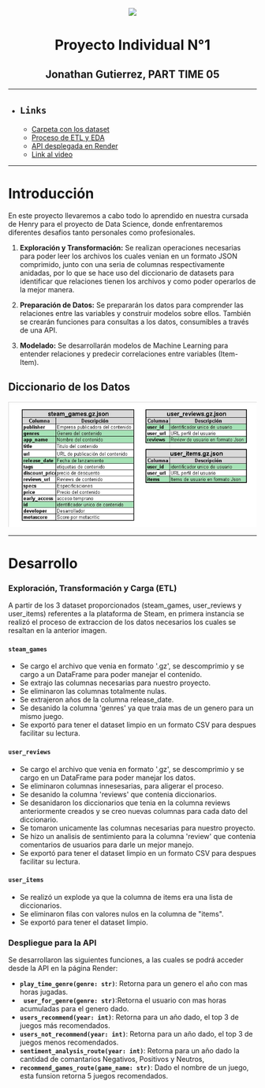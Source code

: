 <p align="center"><img src="https://user-images.githubusercontent.com/67664604/217914153-1eb00e25-ac08-4dfa-aaf8-53c09038f082.png"></p>

<h1 align='center'> Proyecto Individual N°1</h1>

<h2 align='center'>Jonathan Gutierrez, PART TIME 05</h2>

---


- ## **`Links`**
    - [Carpeta con los dataset](./DataSets/)
    - [Proceso de ETL y EDA](./ETL%20y%20EDA/)
    - [API desplegada en Render](https://proyecto-individual-steam.onrender.com/docs)
    - [Link al video]()



---

# Introducción

En este proyecto llevaremos a cabo todo lo aprendido en nuestra cursada de Henry para el proyecto de Data Science, donde enfrentaremos diferentes desafios tanto personales como profesionales.

1. **Exploración y Transformación:** Se realizan operaciones necesarias para poder leer los archivos los cuales venian en un formato JSON comprimido, junto con una seria de columnas respectivamente anidadas, por lo que se hace uso del diccionario de datasets para identificar que relaciones tienen los archivos y como poder operarlos de la mejor manera.

2. **Preparación de Datos:** Se prepararán los datos para comprender las relaciones entre las variables y construir modelos sobre ellos. También se crearán funciones para consultas a los datos, consumibles a través de una API.

3. **Modelado:** Se desarrollarán modelos de Machine Learning para entender relaciones y predecir correlaciones entre variables (Item-Item).


## Diccionario de los Datos

<p align="center"><img src="./Imagenes/Diccionario de Datos STEAM.jpeg"></p>

---

# Desarrollo

### Exploración, Transformación y Carga (ETL)

A partir de los 3 dataset proporcionados (steam_games, user_reviews y user_items) referentes a la plataforma de Steam, en primera instancia se realizó el proceso de extraccion de los datos necesarios los cuales se resaltan en la anterior imagen.

#### `steam_games`

- Se cargo el archivo que venia en formato '.gz', se descomprimio y se cargo a un DataFrame para poder manejar el contenido.
- Se extrajo las columnas necesarias para nuestro proyecto.
- Se eliminaron las columnas totalmente nulas.
- Se extrajeron años de la columna release_date.
- Se desanido la columna 'genres' ya que traia mas de un genero para un mismo juego.
- Se exportó para tener el dataset limpio en un formato CSV para despues facilitar su lectura.

#### `user_reviews`

- Se cargo el archivo que venia en formato '.gz', se descomprimio y se cargo en un DataFrame para poder manejar los datos.
- Se eliminaron columnas innesesarias, para aligerar el proceso.
- Se desanido la columna 'reviews' que contenia diccionarios.
- Se desanidaron los diccionarios que tenia en la columna reviews anteriormente creados y se creo nuevas columnas para cada dato del diccionario.
- Se tomaron unicamente las columnas necesarias para nuestro proyecto.
- Se hizo un analisis de sentimiento para la columna 'review' que contenia comentarios de usuarios para darle un mejor manejo.
- Se exportó para tener el dataset limpio en un formato CSV para despues facilitar su lectura.

#### `user_items`

- Se realizó un explode ya que la columna de items era una lista de diccionarios.
- Se eliminaron filas con valores nulos en la columna de "items".
- Se exportó para tener el dataset limpio.


### Despliegue para la API

Se desarrollaron las siguientes funciones, a las cuales se podrá acceder desde la API en la página Render:

- **`play_time_genre(genre: str)`**: Retorna para un genero el año con mas horas jugadas.
- **` user_for_genre(genre: str)`**:Retorna el usuario con mas horas acumuladas para el genero dado.
- **`users_recommend(year: int)`**: Retorna para un año dado, el top 3 de juegos más recomendados.
- **`users_not_recommend(year: int)`**: Retorna para un año dado, el top 3 de juegos menos recomendados.
- **`sentiment_analysis_route(year: int)`**: Retorna para un año dado la cantidad de comantarios Negativos, Positivos y Neutros,
- **`recommend_games_route(game_name: str)`**: Dado el nombre de un juego, esta funsion retorna 5 juegos recomendados.
